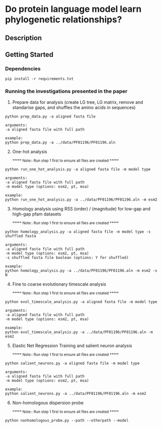 # Do protein language model learn phylogenetic relationships?

## Description

## Getting Started
### Dependencies
```
pip install -r requirements.txt
```

### Running the investigations presented in the paper

1. Prepare data for analysis (create LG tree, LG matrix, remove and standarise gaps, and shuffles the amino acids in sequences)
```
python prep_data.py -a aligned fasta file

arguments:
-a aligned fasta file with full path

example:
python prep_data.py -a ../data/PF01196/PF01196.aln
```
2. One-hot analysis

   <sub> ***** Note:: Run step 1 first to ensure all files are created ***** </sub>
```
python run_one_hot_analysis.py -a aligned fasta file -m model type

arguments:
-a aligned fasta file with full path
-m model type (options: esm2, pt, msa)

example:
python run_one_hot_analysis.py -a ../data/PF01196/PF01196.aln -m esm2
```
3. Homology analysis using RSS (order) / (magnitude) for low-gap and high-gap pfam datasets

   <sub> ***** Note:: Run step 1 first to ensure all files are created ***** </sub>
```
python homology_analysis.py -a aligned fasta file -m model type -s shuffled fasta

arguments:
-a aligned fasta file with full path
-m model type (options: esm2, pt, msa)
-s shuffled fasta file boolean (options: Y for shuffled)

example:
python homology_analysis.py -a ../data/PF01196/PF01196.aln -m esm2 -s N
```
4. Fine to coarse evolutionary timescale analysis

   <sub> ***** Note:: Run step 1 first to ensure all files are created ***** </sub>
```
python evol_timescale_analysis.py -a aligned fasta file -m model type

arguments:
-a aligned fasta file with full path
-m model type (options: esm2, pt, msa)

example:
python evol_timescale_analysis.py -a ../data/PF01196/PF01196.aln -m esm2
```
5. Elastic Net Regression Training and salient neuron analysis

   <sub> ***** Note:: Run step 1 first to ensure all files are created ***** </sub>
```
python salient_neurons.py -a aligned fasta file -m model type

arguments:
-a aligned fasta file with full path
-m model type (options: esm2, pt, msa)

example:
python salient_neurons.py -a ../data/PF01196/PF01196.aln -m esm2

```
6. Non-homologous dispersion probe
   
   <sub> ***** Note:: Run step 1 first to ensure all files are created ***** </sub>
```
python nonhomologous_probe.py --path --otherpath --model

```
